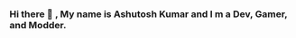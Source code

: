 ### Hi there 👋 , My name is Ashutosh Kumar and I m a Dev, Gamer, and Modder.

<!--
**Invacui/Invacui** is a ✨ _special_ ✨ repository because its `README.md` (this file) appears on your GitHub profile.

Here are some ideas to get you started:

- 🔭 I’m currently working on E-commerce Website
- 🌱 I’m currently learning Full Stack Development
- 👯 I’m looking to collaborate on any web-project.
- 💬 I love to discuss game hacking.
- 📫 How to reach me: ... IDK 
- 😄 Pronouns: ... << It's just a trend>>
- ⚡ If you have a solution for procrastination hit me up.
-->
